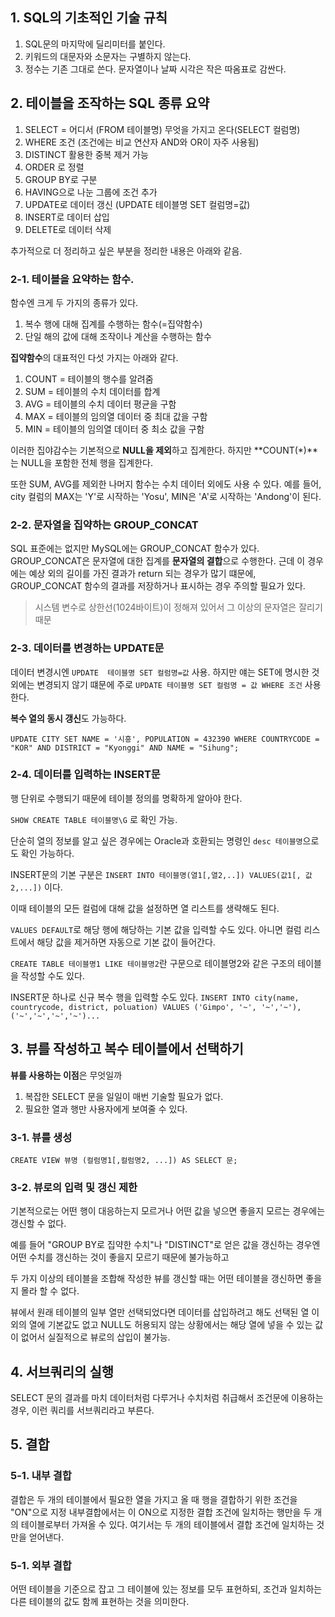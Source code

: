 ## 1. SQL의 기초적인 기술 규칙
1. SQL문의 마지막에 딜리미터를 붙인다.
2. 키워드의 대문자와 소문자는 구별하지 않는다.
3. 정수는 기존 그대로 쓴다. 문자열이나 날짜 시각은 작은 따옴표로 감싼다. 

## 2. 테이블을 조작하는 SQL 종류 요약

1. SELECT =  어디서 (FROM  테이블명) 무엇을 가지고 온다(SELECT 컬럼명)
2. WHERE 조건 (조건에는 비교 연산자 AND와 OR이 자주 사용됨)
3. DISTINCT 활용한 중복 제거 가능
4. ORDER 로 정렬
5. GROUP BY로 구분
6. HAVING으로 나눈 그룹에 조건 추가
7. UPDATE로 데이터 갱신 (UPDATE 테이블명 SET 컬럼명=값)
8. INSERT로 데이터 삽입
9. DELETE로 데이터 삭제


추가적으로 더 정리하고 싶은 부분을 정리한 내용은 아래와 같음.


### 2-1. 테이블을 요약하는 함수.
함수엔 크게 두 가지의 종류가 있다.

1. 복수 행에 대해 집계를 수행하는 함수(=집약함수)
2. 단일 해의 값에 대해 조작이나 계산을 수행하는 함수

**집약함수**의 대표적인 다섯 가지는 아래와 같다.

1. COUNT = 테이블의 행수를 알려줌
2. SUM =  테이블의 수치 데이터를 합계
3. AVG = 테이블의 수치 데이터 평균을 구함
4. MAX = 테이블의 임의열 데이터 중 최대 값을 구함
5. MIN = 테이블의 임의열 데이터 중 최소 값을 구함

이러한 집야감수는 기본적으로 **NULL을 제외**하고 집계한다.
하지만 **COUNT(*)**는 NULL을 포함한 전체 행을 집계한다.

또한 SUM, AVG를 제외한 나머지 함수는 수치 데이터 외에도 사용 수 있다.
예를 들어, city 컬럼의 MAX는 'Y'로 시작하는 'Yosu', MIN은 'A'로 시작하는 'Andong'이 된다.


### 2-2. 문자열을 집약하는 GROUP_CONCAT
SQL 표준에는 없지만 MySQL에는 GROUP_CONCAT 함수가 있다. 
GROUP_CONCAT은 문자열에 대한 집계를 **문자열의 결합**으로 수행한다.
근데 이 경우에는 예상 외의 길이를 가진 결과가 return 되는 경우가 많기 떄문에, GROUP_CONCAT 함수의 결과를 저장하거나 표시하는 경우 주의할 필요가 있다. 

> 시스템 변수로 상한선(1024바이트)이 정해져 있어서 그 이상의 문자열은 잘리기 때문

### 2-3. 데이터를 변경하는 UPDATE문

데이터 변경시엔 `UPDATE  테이블명 SET 컬럼명=값` 사용.
하지만 얘는 SET에 명시한 것 외에는 변경되지 않기 떄문에 주로 `UPDATE 테이블명 SET 컬럼명 = 값 WHERE 조건` 사용한다.

**복수 열의 동시 갱신**도 가능하다.

`UPDATE CITY SET NAME = '시흥', POPULATION = 432390 WHERE COUNTRYCODE = "KOR" AND DISTRICT = "Kyonggi" AND NAME = "Sihung";`

### 2-4. 데이터를 입력하는 INSERT문

행 단위로 수행되기 때문에 테이블 정의를 명확하게 알아야 한다.

`SHOW CREATE TABLE 테이블명\G` 로 확인 가능.

단순히 열의 정보를 알고 싶은 경우에는 Oracle과 호환되는 명령인 `desc 테이블명`으로도 확인 가능하다.


INSERT문의 기본 구분은 `INSERT INTO 테이블명(열1[,열2,..]) VALUES(값1[, 값2,...])` 이다.

이때 테이블의 모든 컬럼에 대해 값을 설정하면 열 리스트를 생략해도 된다.

`VALUES DEFAULT`로 해당 행에 해당하는 기본 값을 입력할 수도 있다. 아니면 컬럼 리스트에서 해당 값을 제거하면 자동으로 기본 값이 들어간다.

`CREATE TABLE 테이블명1 LIKE 테이블명2`란 구문으로 테이블명2와 같은 구조의 테이블을 작성할 수도 있다. 

INSERT문 하나로 신규 복수 행을 입력할 수도 있다.
`INSERT INTO city(name, countrycode, district, poluation) VALUES ('Gimpo', '~', '~','~'), ('~','~','~','~')...`

## 3. 뷰를 작성하고 복수 테이블에서 선택하기

**뷰를 사용하는 이점**은 무엇일까

1.  복잡한 SELECT 문을 일일이 매번 기술할 필요가 없다.
2. 필요한 열과 행만 사용자에게 보여줄 수 있다.

### 3-1. 뷰를 생성
`CREATE VIEW 뷰명 (컬럼명1[,컬럼명2, ...]) AS SELECT 문;`


### 3-2. 뷰로의 입력 및 갱신 제한

기본적으로는 어떤 행이 대응하는지 모르거나 어떤 값을 넣으면 좋을지 모르는 경우에는 갱신할 수 없다. 

예를 들어 "GROUP BY로 집약한 수치"나 "DISTINCT"로 얻은 값을 갱신하는 경우엔 어떤 수치를 갱신하는 것이 좋을지 모르기 때문에 불가능하고

두 가지 이상의 테이블을 조합해 작성한 뷰를 갱신할 때는 어떤 테이블을 갱신하면 좋을지 몰라 할 수 없다.

뷰에서 원래 테이블의 일부 열만 선택되었다면 데이터를 삽입하려고 해도 선택된 열 이외의 열에 기본값도 없고 NULL도 허용되지 않는 상황에서는 해당 열에 넣을 수 있는 값이 없어서 실질적으로 뷰로의 삽입이 불가능.

## 4. 서브쿼리의 실행

SELECT 문의 결과를 마치 데이터처럼 다루거나 수치처럼 취급해서 조건문에 이용하는 경우, 이런 쿼리를 서브쿼리라고 부른다.

## 5. 결합
### 5-1. 내부 결합

결합은 두 개의 테이블에서 필요한 열을 가지고 올 때 행을 결합하기 위한 조건을 "ON"으로 지정
내부결합에서는 이 ON으로 지정한 결합 조건에 일치하는 행만을 두 개의 테이블로부터 가져올 수 있다.
여기서는 두 개의 테이블에서 결합 조건에 일치하는 것만을 얻어낸다.

### 5-1. 외부 결합
어떤 테이블을 기준으로 잡고 그 테이블에 있는 정보를 모두 표현하되, 조건과 일치하는 다른 테이블의 값도 함께 표현하는 것을 의미한다.
